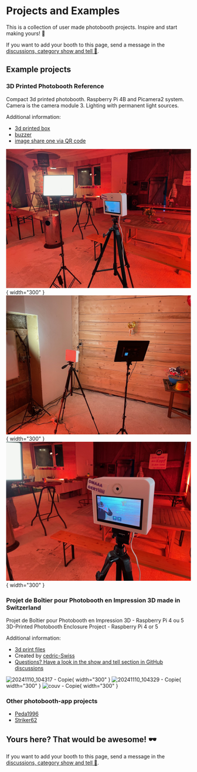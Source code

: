 # Projects and Examples

This is a collection of user made photobooth projects. Inspire and start making yours! 🛫

If you want to add your booth to this page, send a message in the [discussions, category show and tell 📣](https://github.com/photobooth-app/photobooth-app/discussions/categories/show-and-tell).

## Example projects

### 3D Printed Photobooth Reference

Compact 3d printed photobooth. Raspberry Pi 4B and Picamera2 system. Camera is the camera module 3.
Lighting with permanent light sources.

Additional information:

- [3d printed box](./photobox3dprint.md)
- [buzzer](https://github.com/photobooth-app/photobooth-buzzer)
- [image share one via QR code](./setup/qrshareservice.md)

![reference photobooth](./assets/projects/reference/reference_img2.jpg){ width="300" }
![reference photobooth](./assets/projects/reference/reference_img1.jpg){ width="300" }
![reference photobooth](./assets/projects/reference/reference_img3.jpg){ width="300" }

### Projet de Boîtier pour Photobooth en Impression 3D made in Switzerland

Projet de Boîtier pour Photobooth en Impression 3D - Raspberry Pi 4 ou 5
3D-Printed Photobooth Enclosure Project - Raspberry Pi 4 or 5

Additional information:

- [3d print files](https://makerworld.com/de/models/774344#profileId-710644)
- Created by [cedric-Swiss](https://github.com/cedric-Swiss)
- [Questions? Have a look in the show and tell section in GitHub discussions](https://github.com/photobooth-app/photobooth-app/discussions/369)

![20241110_104317 - Copie](https://github.com/user-attachments/assets/48eae42a-eab4-4fdf-a107-9f85524e6d91){ width="300" }
![20241110_104329 - Copie](https://github.com/user-attachments/assets/21bfef2a-9ff5-4ba2-becb-af5c871f13f3){ width="300" }
![couv - Copie](https://github.com/user-attachments/assets/ecc80ecb-e76c-4334-b8b8-e7a151d2d3c5){ width="300" }

### Other photobooth-app projects

- [Peda1996](https://github.com/photobooth-app/photobooth-app/discussions/145)
- [Striker62](https://github.com/photobooth-app/photobooth-app/discussions/244)

## Yours here? That would be awesome! 🕶️

If you want to add your booth to this page, send a message in the [discussions, category show and tell 📣](https://github.com/photobooth-app/photobooth-app/discussions/categories/show-and-tell).
